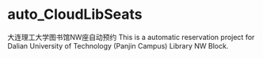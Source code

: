 # auto_CloudLibSeats
大连理工大学图书馆NW座自动预约
This is a automatic reservation project for Dalian University of Technology (Panjin Campus) Library NW Block.

